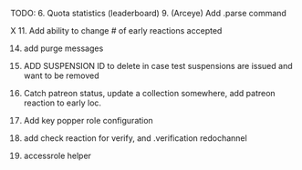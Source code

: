 TODO:
6. Quota statistics (leaderboard)
9. (Arceye) Add .parse command

X 11. Add ability to change # of early reactions accepted

14. add purge messages

17. ADD SUSPENSION ID to delete in case test suspensions are issued and want to be removed
18. Catch patreon status, update a collection somewhere, add patreon reaction to early loc.
19. Add key popper role configuration


20. add check reaction for verify, and .verification redochannel
22. accessrole helper



